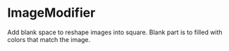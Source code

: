 # ImageModifier
Add blank space to reshape images into square. Blank part is to filled with colors that match the image.
